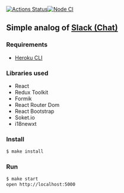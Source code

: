 [![Actions Status](https://github.com/DrannikovVladimir/frontend-project-lvl4/workflows/hexlet-check/badge.svg)](https://github.com/DrannikovVladimir/frontend-project-lvl4/actions)[![Node CI](https://github.com/DrannikovVladimir/frontend-project-lvl4/actions/workflows/nodejs.yml/badge.svg)](https://github.com/DrannikovVladimir/frontend-project-lvl4/actions/workflows/nodejs.yml)
   
## Simple analog of [Slack (Chat)](https://stark-savannah-34514.herokuapp.com/)   

### Requirements

* [Heroku CLI](https://devcenter.heroku.com/articles/heroku-cli)   

### Libraries used  

* React   
* Redux Toolkit   
* Formik   
* React Router Dom   
* React Bootstrap   
* Soket.io   
* i18newxt
   

### Install   
```sh
$ make install
```   
   

### Run   
```sh
$ make start   
open http://localhost:5000
```
